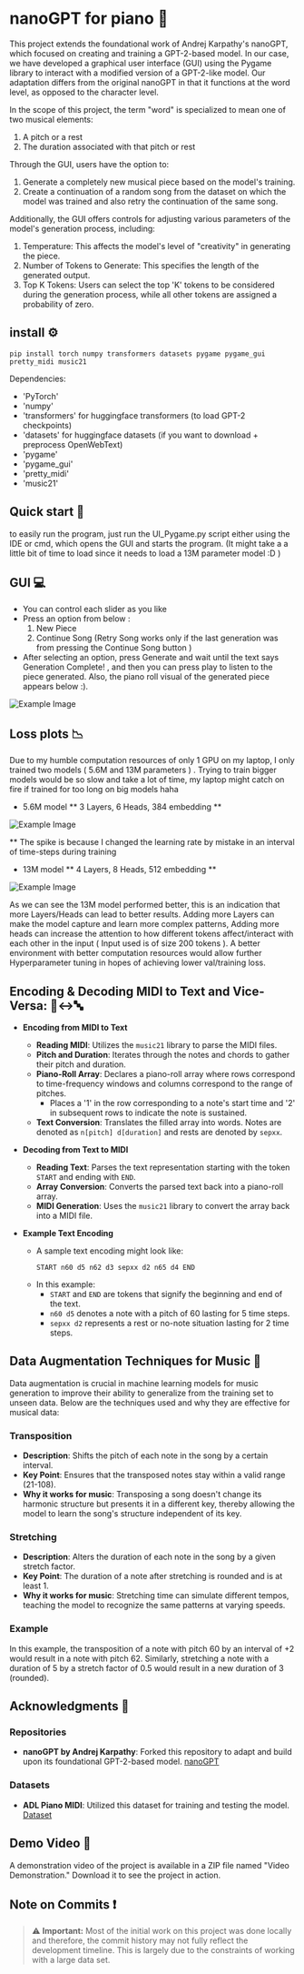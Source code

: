 
# nanoGPT for piano :musical_keyboard:

This project extends the foundational work of Andrej Karpathy's nanoGPT, which focused on creating and training a GPT-2-based model. In our case, we have developed a graphical user interface (GUI) using the Pygame library to interact with a modified version of a GPT-2-like model. Our adaptation differs from the original nanoGPT in that it functions at the word level, as opposed to the character level.

In the scope of this project, the term "word" is specialized to mean one of two musical elements:
1) A pitch or a rest
2) The duration associated with that pitch or rest
   
Through the GUI, users have the option to:
1) Generate a completely new musical piece based on the model's training.
2) Create a continuation of a random song from the dataset on which the model was trained and also retry the continuation of the same song.

Additionally, the GUI offers controls for adjusting various parameters of the model's generation process, including:
1) Temperature: This affects the model's level of "creativity" in generating the piece.
2) Number of Tokens to Generate: This specifies the length of the generated output.
3) Top K Tokens: Users can select the top 'K' tokens to be considered during the generation process, while all other tokens are assigned a probability of zero.

## install :gear:

```
pip install torch numpy transformers datasets pygame pygame_gui pretty_midi music21
```

Dependencies:

-  'PyTorch'
-  'numpy'
-  'transformers' for huggingface transformers  (to load GPT-2 checkpoints)
-  'datasets' for huggingface datasets (if you want to download + preprocess OpenWebText)
-  'pygame'
-  'pygame_gui'
-  'pretty_midi'
-  'music21'

## Quick start :rocket:

to easily run the program, just run the UI_Pygame.py script either using the IDE or cmd, which opens the GUI and starts the program. (It might take a a little bit of time to load since it needs to load a 13M parameter model :D )


## GUI :computer:

- You can control each slider as you like
- Press an option from below :
     1) New Piece
     2) Continue Song (Retry Song works only if the last generation was from pressing the Continue Song button )
- After selecting an option, press Generate and wait until the text says Generation Complete! , and then you can press play to listen to the piece generated. 
  Also, the piano roll visual of the generated piece appears below :).

![Example Image](./ML_Piano_Gui.png)


## Loss plots :chart_with_downwards_trend:

Due to my humble computation resources of only 1 GPU on my laptop, I only trained two models ( 5.6M and 13M parameters ) . Trying to train bigger models would be so slow and take a lot of time, my laptop might catch on fire if trained for too long on big models haha

- 5.6M model
  ** 3 Layers, 6 Heads, 384 embedding **

![Example Image](./piano-model-5.63M/loss_plot.png)

** The spike is because I changed the learning rate by mistake in an interval of time-steps during training 


- 13M model
  ** 4 Layers, 8 Heads, 512 embedding **

![Example Image](./piano-model-13M/loss_plot.png)

As we can see the 13M model performed better, this is an indication that more Layers/Heads can lead to better results. Adding more Layers can make the model capture and learn more complex patterns, Adding more heads can increase the attention to how different tokens affect/interact with each other in the input ( Input used is of size 200 tokens ). A better environment with better computation resources would allow further Hyperparameter tuning in hopes of achieving lower val/training loss.


## Encoding & Decoding MIDI to Text and Vice-Versa: :musical_note::left_right_arrow::abc:

- **Encoding from MIDI to Text**
   - **Reading MIDI**: Utilizes the `music21` library to parse the MIDI files.
   - **Pitch and Duration**: Iterates through the notes and chords to gather their pitch and duration.
   - **Piano-Roll Array**: Declares a piano-roll array where rows correspond to time-frequency windows and columns correspond to the range of pitches.
     - Places a '1' in the row corresponding to a note's start time and '2' in subsequent rows to indicate the note is sustained.
   - **Text Conversion**: Translates the filled array into words. Notes are denoted as `n[pitch] d[duration]` and rests are denoted by `sepxx`.
  
- **Decoding from Text to MIDI**
   - **Reading Text**: Parses the text representation starting with the token `START` and ending with `END`.
   - **Array Conversion**: Converts the parsed text back into a piano-roll array.
   - **MIDI Generation**: Uses the `music21` library to convert the array back into a MIDI file.

- **Example Text Encoding**
   - A sample text encoding might look like:
     ```
     START n60 d5 n62 d3 sepxx d2 n65 d4 END
     ```
   - In this example:
     - `START` and `END` are tokens that signify the beginning and end of the text.
     - `n60 d5` denotes a note with a pitch of 60 lasting for 5 time steps.
     - `sepxx d2` represents a rest or no-note situation lasting for 2 time steps.


## Data Augmentation Techniques for Music :twisted_rightwards_arrows:

Data augmentation is crucial in machine learning models for music generation to improve their ability to generalize from the training set to unseen data. Below are the techniques used and why they are effective for musical data:

### Transposition
- **Description**: Shifts the pitch of each note in the song by a certain interval.
- **Key Point**: Ensures that the transposed notes stay within a valid range (21-108).
- **Why it works for music**: Transposing a song doesn't change its harmonic structure but presents it in a different key, thereby allowing the model to learn the song's structure independent of its key.

### Stretching
- **Description**: Alters the duration of each note in the song by a given stretch factor.
- **Key Point**: The duration of a note after stretching is rounded and is at least 1.
- **Why it works for music**: Stretching time can simulate different tempos, teaching the model to recognize the same patterns at varying speeds.

### Example

In this example, the transposition of a note with pitch 60 by an interval of +2 would result in a note with pitch 62. Similarly, stretching a note with a duration of 5 by a stretch factor of 0.5 would result in a new duration of 3 (rounded).


## Acknowledgments :clap:

### Repositories
- **nanoGPT by Andrej Karpathy**: Forked this repository to adapt and build upon its foundational GPT-2-based model. [nanoGPT](https://github.com/karpathy/nanoGPT)

### Datasets
- **ADL Piano MIDI**: Utilized this dataset for training and testing the model. [Dataset](https://paperswithcode.com/dataset/adl-piano-midi)



## Demo Video :movie_camera:

A demonstration video of the project is available in a ZIP file named "Video Demonstration." Download it to see the project in action.


## Note on Commits :exclamation:

> :warning: **Important:** Most of the initial work on this project was done locally and therefore, the commit history may not fully reflect the development timeline. This is largely due to the constraints of working with a large data set.


